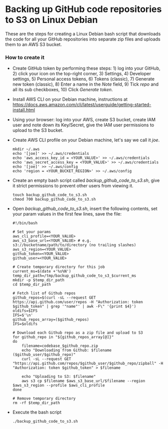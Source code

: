 # Backing up GitHub code repositories to S3 on Linux Debian

These are the steps for creating a Linux Debian bash script that downloads the code for all your GitHub repositories into separate zip files and uploads them to an AWS S3 bucket.

### How to create it

* Create GitHub token by performing these steps: 1) log into your GitHub, 2) click your icon on the top-right corner, 3) Settings, 4) Developer settings, 5) Personal access tokens, 6) Tokens (classic), 7) Generate new token (classic), 8) Enter a name in the *Note* field, 9) Tick *repo* and all its sub checkboxes, 10) Click *Generate token*.

* Install AWS CLI on your Debian machine, instructions at https://docs.aws.amazon.com/cli/latest/userguide/getting-started-install.html

* Using your browser: log into your AWS, create S3 bucket, create IAM user and note down its Key/Secret, give the IAM user permissions to upload to the S3 bucket.

* Create AWS CLI profile on your Debian machine, let's say we call it *joe*.
    ```
    mkdir ~/.aws
    echo '[joe]' >> ~/.aws/credentials
    echo 'aws_access_key_id = <YOUR_VALUE>' >> ~/.aws/credentials
    echo 'aws_secret_access_key = <YOUR_VALUE>' >> ~/.aws/credentials
    echo '[joe]' >> ~/.aws/config
    echo 'region = <YOUR_BUCKET_REGION>' >> ~/.aws/config
    ```

* Create an empty bash script called *backup_github_code_to_s3.sh*, give it strict permissions to prevent other users from viewing it.
    ```
    touch backup_github_code_to_s3.sh
    chmod 700 backup_github_code_to_s3.sh
    ```

* Open *backup_github_code_to_s3.sh*, insert the following contents, set your param values in the first few lines, save the file:
    ```
    #!/bin/bash

    # Set your params
    aws_cli_profile=<YOUR_VALUE>
    aws_s3_base_url=<YOUR_VALUE> # e.g. s3://bucketname/path/to/directory (no trailing slashes)
    aws_s3_region=<YOUR_VALUE>
    github_token=<YOUR_VALUE>
    github_user=<YOUR_VALUE>

    # Create temporary directory for this job
    current_ms=$(date +'%s%N')
    temp_dir_path=/tmp/backup_github_code_to_s3_$current_ms
    mkdir -p $temp_dir_path
    cd $temp_dir_path

    # Fetch list of Github repos
    github_repos=$(curl -sL --request GET https://api.github.com/user/repos -H "Authorization: token $github_token" | grep '"name"' | awk -F\" '{print $4}')
    oldifs=$IFS
    IFS=$'\n'
    github_repos_array=($github_repos)
    IFS=$oldifs

    # Download each Github repo as a zip file and upload to S3
    for github_repo in "${github_repos_array[@]}"
    do
        filename=codebase_$github_repo.zip
        echo "Downloading from Github: $filename ($github_user/$github_repo)"
        curl -sL --request GET "https://api.github.com/repos/$github_user/$github_repo/zipball" -H "Authorization: token $github_token" > $filename

        echo "Uploading to S3: $filename"
        aws s3 cp $filename $aws_s3_base_url/$filename --region $aws_s3_region --profile $aws_cli_profile
    done

    # Remove temporary directory
    rm -rf $temp_dir_path
    ```

* Execute the bash script
    ```
    ./backup_github_code_to_s3.sh
    ```
